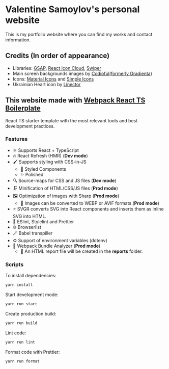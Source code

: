 # Valentine Samoylov's personal website

This is my portfolio website where you can find my works and contact information.

## Credits (In order of appearance)

- Libraries: [GSAP](https://www.npmjs.com/package/gsap), [React Icon Cloud](https://www.npmjs.com/package/react-icon-cloud), [Swiper](https://www.npmjs.com/package/swiper)
- Main screen backgrounds images by [Codioful(formerly Gradienta)](https://codioful.com/)
- Icons: [Material Icons](https://fonts.google.com/icons) and [Simple Icons](https://simpleicons.org/)
- Ukrainian Heart icon by [Linector](https://www.iconfinder.com/LINECTOR)

## This website made with [Webpack React TS Boilerplate](https://github.com/valentine-samoylov/webpack-react-ts-boilerplate)

React TS starter template with the most relevant tools and best development practices.

### Features

- ⚛️ Supports React + TypeScript
- 🔥 React Refresh (HMR) (**Dev mode**)
- 🖌️ Supports styling with CSS-in-JS
  - 💅 Styled Components
  - ✨ Polished
- 🔍 Source-maps for CSS and JS files (**Dev mode**)
- 🗜️ Minification of HTML/CSS/JS files (**Prod mode**)
- 🖼 Optimization of images with Sharp (**Prod mode**)
  - 🔁 Images can be converted to WEBP or AVIF formats (**Prod mode**)
- ⭐ SVGR converts SVG into React components and inserts them as inline SVG into HTML.
- 🧰 ESlint, Stylelint and Prettier
- 🌐 Browserlist
- 🪄 Babel transpiller
- ⚙️ Support of environment variables (dotenv)
- 🔬 Webpack Bundle Analyzer (**Prod mode**)
  - 📃 An HTML report file will be created in the **reports** folder.

### Scripts

To install dependencies:

```sh
yarn install
```

Start development mode:

```sh
yarn run start
```

Create production build:

```sh
yarn run build
```

Lint code:

```sh
yarn run lint
```

Format code with Prettier:

```sh
yarn run format
```
